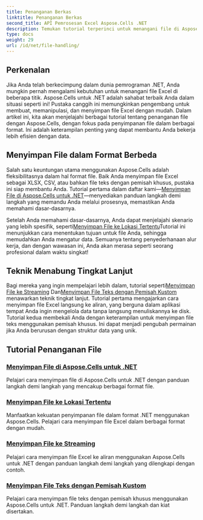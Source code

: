 ```yaml
---
title: Penanganan Berkas
linktitle: Penanganan Berkas
second_title: API Pemrosesan Excel Aspose.Cells .NET
description: Temukan tutorial terperinci untuk menangani file di Aspose.Cells untuk .NET, termasuk menyimpan ke berbagai format, lokasi, dan pemisah khusus.
type: docs
weight: 29
url: /id/net/file-handling/
---
```

## Perkenalan

Jika Anda telah berkecimpung dalam dunia pemrograman .NET, Anda mungkin pernah mengalami kebutuhan untuk menangani file Excel di beberapa titik. Aspose.Cells untuk .NET adalah sahabat terbaik Anda dalam situasi seperti ini! Pustaka canggih ini memungkinkan pengembang untuk membuat, memanipulasi, dan menyimpan file Excel dengan mudah. Dalam artikel ini, kita akan menjelajahi berbagai tutorial tentang penanganan file dengan Aspose.Cells, dengan fokus pada penyimpanan file dalam berbagai format. Ini adalah keterampilan penting yang dapat membantu Anda bekerja lebih efisien dengan data.

## Menyimpan File dalam Format Berbeda
Salah satu keuntungan utama menggunakan Aspose.Cells adalah fleksibilitasnya dalam hal format file. Baik Anda menyimpan file Excel sebagai XLSX, CSV, atau bahkan file teks dengan pemisah khusus, pustaka ini siap membantu Anda. Tutorial pertama dalam daftar kami—[Menyimpan File di Aspose.Cells untuk .NET](./file-saving-files-in-aspose-cells-for-net/)—menyediakan panduan langkah demi langkah yang memandu Anda melalui prosesnya, memastikan Anda memahami dasar-dasarnya.

 Setelah Anda memahami dasar-dasarnya, Anda dapat menjelajahi skenario yang lebih spesifik, seperti[Menyimpan File ke Lokasi Tertentu](./file-saving-file-to-some-location/)Tutorial ini menunjukkan cara menentukan tujuan untuk file Anda, sehingga memudahkan Anda mengatur data. Semuanya tentang penyederhanaan alur kerja, dan dengan wawasan ini, Anda akan merasa seperti seorang profesional dalam waktu singkat!

## Teknik Menabung Tingkat Lanjut
 Bagi mereka yang ingin mempelajari lebih dalam, tutorial seperti[Menyimpan File ke Streaming](./file-saving-file-to-stream/) Dan[Menyimpan File Teks dengan Pemisah Kustom](./file-saving-text-file-with-custom-separator/) menawarkan teknik tingkat lanjut. Tutorial pertama mengajarkan cara menyimpan file Excel langsung ke aliran, yang berguna dalam aplikasi tempat Anda ingin mengelola data tanpa langsung menuliskannya ke disk. Tutorial kedua membekali Anda dengan keterampilan untuk menyimpan file teks menggunakan pemisah khusus. Ini dapat menjadi pengubah permainan jika Anda berurusan dengan struktur data yang unik.

## Tutorial Penanganan File
### [Menyimpan File di Aspose.Cells untuk .NET](./file-saving-files-in-aspose-cells-for-net/)
Pelajari cara menyimpan file di Aspose.Cells untuk .NET dengan panduan langkah demi langkah yang mencakup berbagai format file.
### [Menyimpan File ke Lokasi Tertentu](./file-saving-file-to-some-location/)
Manfaatkan kekuatan penyimpanan file dalam format .NET menggunakan Aspose.Cells. Pelajari cara menyimpan file Excel dalam berbagai format dengan mudah.
### [Menyimpan File ke Streaming](./file-saving-file-to-stream/)
Pelajari cara menyimpan file Excel ke aliran menggunakan Aspose.Cells untuk .NET dengan panduan langkah demi langkah yang dilengkapi dengan contoh.
### [Menyimpan File Teks dengan Pemisah Kustom](./file-saving-text-file-with-custom-separator/)
Pelajari cara menyimpan file teks dengan pemisah khusus menggunakan Aspose.Cells untuk .NET. Panduan langkah demi langkah dan kiat disertakan.
